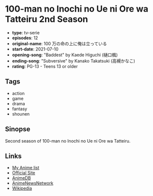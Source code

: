 # 100-man no Inochi no Ue ni Ore wa Tatteiru 2nd Season

-   **type**: tv-serie
-   **episodes**: 12
-   **original-name**: 100 万の命の上に俺は立っている
-   **start-date**: 2021-07-10
-   **opening-song**: "Baddest" by Kaede Higuchi (樋口楓)
-   **ending-song**: "Subversive" by Kanako Takatsuki (高槻かなこ)
-   **rating**: PG-13 - Teens 13 or older

## Tags

-   action
-   game
-   drama
-   fantasy
-   shounen

## Sinopse

Second season of 100-man no Inochi no Ue ni Ore wa Tatteiru.

## Links

-   [My Anime list](https://myanimelist.net/anime/44881/100-man_no_Inochi_no_Ue_ni_Ore_wa_Tatteiru_2nd_Season)
-   [Official Site](http://1000000-lives.com/)
-   [AnimeDB](http://anidb.info/perl-bin/animedb.pl?show=anime&aid=15930)
-   [AnimeNewsNetwork](http://www.animenewsnetwork.com/encyclopedia/anime.php?id=23853)
-   [Wikipedia](https://en.wikipedia.org/wiki/I'm_Standing_on_a_Million_Lives)
